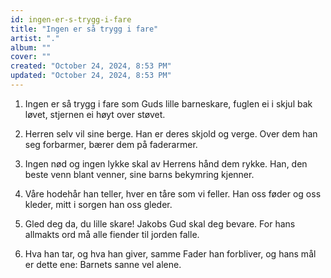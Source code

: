 ```yaml
---
id: ingen-er-s-trygg-i-fare
title: "Ingen er så trygg i fare"
artist: "."
album: ""
cover: ""
created: "October 24, 2024, 8:53 PM"
updated: "October 24, 2024, 8:53 PM"
---
```


1. Ingen er så trygg i fare som Guds lille barneskare,
fuglen ei i skjul bak løvet, stjernen ei høyt over støvet.


2. Herren selv vil sine berge. Han er deres skjold og verge.
Over dem han seg forbarmer, bærer dem på faderarmer.


3. Ingen nød og ingen lykke skal av Herrens hånd dem rykke.
Han, den beste venn blant venner, sine barns bekymring kjenner.


4. Våre hodehår han teller, hver en tåre som vi feller. 
Han oss føder og oss kleder, mitt i sorgen han oss gleder.


5. Gled deg da, du lille skare! Jakobs Gud skal deg bevare. 
For hans allmakts ord må alle fiender til jorden falle.

6. Hva han tar, og hva han giver, samme Fader han forbliver,
og hans mål er dette ene: Barnets sanne vel alene.

